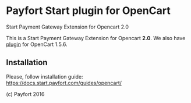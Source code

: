 # Payfort Start plugin for OpenCart

Start Payment Gateway Extension for Opencart 2.0

This is a Start Payment Gateway Extension for Opencart **2.0**. We also have [plugin](https://github.com/payfort/opencart-1.5.6) for OpenCart 1.5.6.


## Installation

Please, follow installation guide: https://docs.start.payfort.com/guides/opencart/

(c) Payfort 2016
